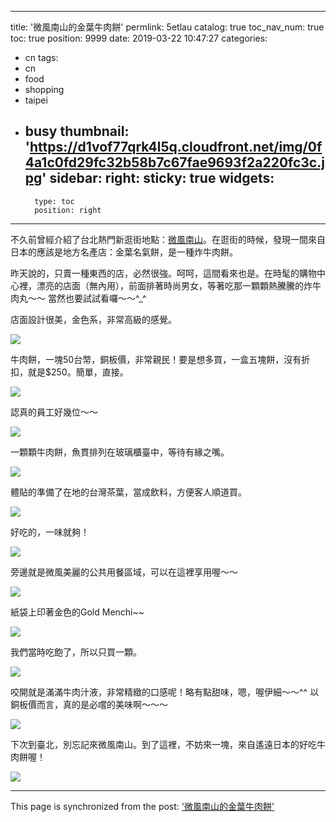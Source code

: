 
---
title: '微風南山的金葉牛肉餅'
permlink: 5etlau
catalog: true
toc_nav_num: true
toc: true
position: 9999
date: 2019-03-22 10:47:27
categories:
- cn
tags:
- cn
- food
- shopping
- taipei
- busy
thumbnail: 'https://d1vof77qrk4l5q.cloudfront.net/img/0f4a1c0fd29fc32b58b7c67fae9693f2a220fc3c.jpg'
sidebar:
    right:
        sticky: true
widgets:
    -
        type: toc
        position: right
---


不久前曾經介紹了台北熱門新逛街地點：[微風南山](https://steemit.com/shopping/@deanliu/6lgvck)。在逛街的時候，發現一間來自日本的應該是地方名產店：金葉名氣餅，是一種炸牛肉餅。 

昨天說的，只賣一種東西的店，必然很強。呵呵，這間看來也是。在時髦的購物中心裡，漂亮的店面（無內用），前面排著時尚男女，等著吃那一顆顆熱騰騰的炸牛肉丸～～ 當然也要試試看囉～～^_^

店面設計很美，金色系，非常高級的感覺。

![](https://d1vof77qrk4l5q.cloudfront.net/img/0f4a1c0fd29fc32b58b7c67fae9693f2a220fc3c.jpg)

牛肉餅，一塊50台幣，銅板價，非常親民！要是想多買，一盒五塊餅，沒有折扣，就是$250。簡單，直接。

![](https://d1vof77qrk4l5q.cloudfront.net/img/f67f7b149b8ab59168404d8f970b6606f3a38868.jpg)

認真的員工好幾位～～

![](https://d1vof77qrk4l5q.cloudfront.net/img/1a8d757f610e94a4cebde3400652d42c21366a8d.jpg)

一顆顆牛肉餅，魚貫排列在玻璃櫃臺中，等待有緣之嘴。

![](https://d1vof77qrk4l5q.cloudfront.net/img/8c9ae6007c90301a1ded46bc5a53ce6359f85d0c.jpg)

體貼的準備了在地的台灣茶葉，當成飲料，方便客人順道買。

![](https://d1vof77qrk4l5q.cloudfront.net/img/89d78171334862cfa19122b92a8e3c4d20db93d9.jpg)

好吃的，一味就夠！

![](https://d1vof77qrk4l5q.cloudfront.net/img/359a37cc8b59bb4f05509f1ac119121adb9b96ad.jpg)

旁邊就是微風美麗的公共用餐區域，可以在這裡享用喔～～

![](https://d1vof77qrk4l5q.cloudfront.net/img/2dbfc19207bbf62978b04c95b401a53cbe98da21.jpg)

紙袋上印著金色的Gold Menchi~~

![](https://d1vof77qrk4l5q.cloudfront.net/img/de5e5af8170f9f16ea2cbd7aaf0e12b20416426a.jpg)

我們當時吃飽了，所以只買一顆。

![](https://d1vof77qrk4l5q.cloudfront.net/img/73122397f11121e4c7ce53c0591e1da095cc6ef3.jpg)

咬開就是滿滿牛肉汁液，非常精緻的口感呢！略有點甜味，嗯，喔伊細～～^^ 以銅板價而言，真的是必嚐的美味啊～～～

![](https://d1vof77qrk4l5q.cloudfront.net/img/4ab78dd7438723ce5f06630c8a63b945ba2c256e.jpg)

下次到臺北，別忘記來微風南山。到了這裡，不妨來一塊，來自遙遠日本的好吃牛肉餅喔！

![](https://d1vof77qrk4l5q.cloudfront.net/img/88b2147d9998ccee2cb3390fb405590285582e01.jpg)

- - -

This page is synchronized from the post: ['微風南山的金葉牛肉餅'](https://steemit.com/@deanliu/5etlau)
